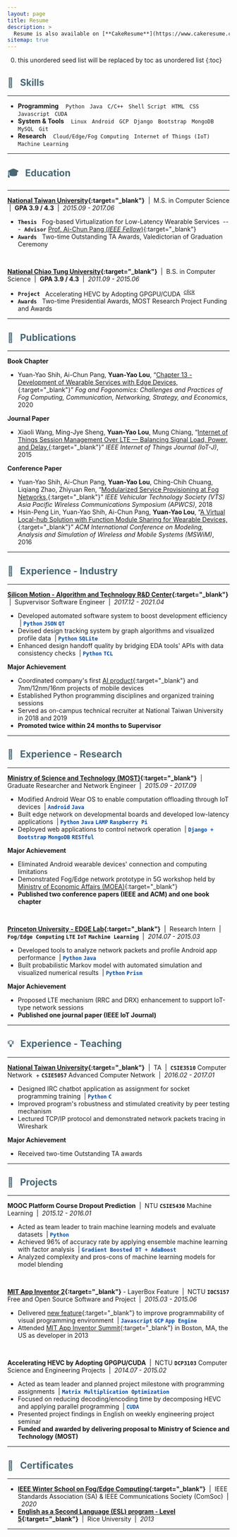 ```yaml
---
layout: page
title: Resume 
description: > 
  Resume is also available on [**CakeResume**](https://www.cakeresume.com/yyloumike){:target="_blank"} &nbsp;\|&nbsp; [**CakeResume - Portfolio**](https://www.cakeresume.com/yyloumike/portfolio?ref=resume-header-portfolio){:target="_blank"} &nbsp;\|&nbsp; [**104 HR Consultancy**](https://www.104.com.tw/profile/3zZp0XGyhnb){:target="_blank"}
sitemap: true
---
```



0. this unordered seed list will be replaced by toc as unordered list
{:toc}




## <font style="color: rgb(72, 103, 115)"> &#x1F9BE; &nbsp; Skills</font>
---
* **Programming** &nbsp;&nbsp; `Python` &nbsp; `Java` &nbsp; `C/C++` &nbsp; `Shell Script` &nbsp; `HTML` &nbsp; `CSS` &nbsp; `Javascript` &nbsp; `CUDA` 
* **System & Tools** &nbsp;&nbsp; `Linux` &nbsp; `Android` &nbsp; `GCP` &nbsp; `Django` &nbsp; `Bootstrap` &nbsp; `MongoDB` &nbsp; `MySQL` &nbsp; `Git`
* **Research** &nbsp;&nbsp; `Cloud/Edge/Fog Computing` &nbsp; `Internet of Things (IoT)` &nbsp; `Machine Learning`

---





## <font style="color: rgb(72, 103, 115)"> &#127891; &nbsp; Education </font>
---
**[National Taiwan University](https://www.inm.ntu.edu.tw/main.php){:target="_blank"}** &nbsp;|&nbsp; M.S. in Computer Science &nbsp;|&nbsp; **GPA 3.9 / 4.3** &nbsp;|&nbsp; *2015.09 - 2017.06*  
* **`Thesis`** &nbsp; Fog-based Virtualization for Low-Latency Wearable Services &nbsp;---&nbsp; **`Advisor`** [Prof. Ai-Chun Pang (*IEEE Fellow*)](https://www.csie.ntu.edu.tw/~acpang/index.html){:target="_blank"}
* **`Awards`** &nbsp; Two-time Outstanding TA Awards, Valedictorian of Graduation Ceremony  

<br>

**[National Chiao Tung University](https://www.cs.nycu.edu.tw/?locale=en){:target="_blank"}** &nbsp;\|&nbsp; B.S. in Computer Science &nbsp;\|&nbsp; **GPA 3.9 / 4.3** &nbsp;|&nbsp; *2011.09 - 2015.06*  
* **`Project`** &nbsp; Accelerating HEVC by Adopting GPGPU/CUDA <sup>&nbsp;[*click*](#-x1f680-nbsp-projects-)</sup> 
* **`Awards`** &nbsp; Two-time Presidential Awards, MOST Research Project Funding and Awards 

---





## <font style="color: rgb(72, 103, 115)"> &#x1F9FB; &nbsp; Publications </font>
---
**Book Chapter**  
* Yuan-Yao Shih, Ai-Chun Pang, **Yuan-Yao Lou**, “[Chapter 13 - Development of Wearable Services with Edge Devices,](https://onlinelibrary.wiley.com/doi/abs/10.1002/9781119501121.ch13){:target="_blank"}” *Fog and Fogonomics: Challenges and Practices of Fog Computing, Communication, Networking, Strategy, and Economics*, 2020

**Journal Paper**
* Xiaoli Wang, Ming-Jye Sheng, **Yuan-Yao Lou**, Mung Chiang, “[Internet of Things Session Management Over LTE — Balancing Signal Load, Power, and Delay,](https://ieeexplore.ieee.org/document/7314871){:target="_blank"}” *IEEE Internet of Things Journal (IoT-J)*, 2015

**Conference Paper**
* Yuan-Yao Shih, Ai-Chun Pang, **Yuan-Yao Lou**, Ching-Chih Chuang, Liqiang Zhao, Zhiyuan Ren, “[Modularized Service Provisioning at Fog Networks,](/assets/2018-modularized-service-provisioning-at-fog-networks.pdf){:target="_blank"}” *IEEE Vehicular Technology Society (VTS) Asia Pacific Wireless Communications Symposium (APWCS)*, 2018
* Hsin-Peng Lin, Yuan-Yao Shih, Ai-Chun Pang, **Yuan-Yao Lou**, “[A Virtual Local-hub Solution with Function Module Sharing for Wearable Devices,](https://dl.acm.org/doi/10.1145/2988287.2989150){:target="_blank"}” *ACM International Conference on Modeling, Analysis and Simulation of Wireless and Mobile Systems (MSWiM)*, 2016

---





## <font style="color: rgb(72, 103, 115)"> &#128188; &nbsp; Experience - Industry </font>
---
**[Silicon Motion - Algorithm and Technology R&D Center](https://www.siliconmotion.com/company/overview){:target="_blank"}** &nbsp;|&nbsp; Supvervisor Software Engineer &nbsp;|&nbsp; *2017.12 - 2021.04*  
* Developed automated software system to boost development efficiency &nbsp;\|&nbsp;<span style="color: rgb(3, 74, 166)">**`Python`** **`JSON`** **`QT`**</span> 
* Devised design tracking system by graph algorithms and visualized profile data &nbsp;\|&nbsp;<span style="color: rgb(3, 74, 166)">**`Python`** **`SQLite`**</span>
* Enhanced design handoff quality by bridging EDA tools' APIs with data consistency checks &nbsp;\|&nbsp;<span style="color: rgb(3, 74, 166)">**`Python`** **`TCL`**</span>

**Major Achievement**
* Coordinated company's first [AI product](https://www.electronicsweekly.com/news/business/761235-2020-11/){:target="_blank"} and 7nm/12nm/16nm projects of mobile devices
* Established Python programming disciplines and organized training sessions 
* Served as on-campus technical recruiter at National Taiwan University in 2018 and 2019
* **Promoted twice within 24 months to Supervisor**

---





## <font style="color: rgb(72, 103, 115)"> &#128209; &nbsp; Experience - Research </font>
---
**[Ministry of Science and Technology (MOST)](https://www.most.gov.tw/?l=en){:target="_blank"}** &nbsp;|&nbsp; Graduate Researcher and Network Engineer &nbsp;|&nbsp; *2015.09 - 2017.09*  
* Modified Android Wear OS to enable computation offloading through IoT devices &nbsp;\|&nbsp;<span style="color: rgb(3, 74, 166)">**`Android`** **`Java`**</span> 
* Built edge network on developmental boards and developed low-latency applications &nbsp;\|&nbsp;<span style="color: rgb(3, 74, 166)">**`Python`** **`Java`** **`LAMP`** **`Raspberry Pi`**</span>
* Deployed web applications to control network operation &nbsp;\|&nbsp;<span style="color: rgb(3, 74, 166)">**`Django + Bootstrap`** **`MongoDB`** **`RESTful`**</span>

**Major Achievement**
* Eliminated Android wearable devices' connection and computing limitations
* Demonstrated Fog/Edge network prototype in 5G workshop held by [Ministry of Economic Affairs (MOEA)](https://www.moea.gov.tw/MNS/english/home/English.aspx){:target="_blank"}
* **Published two conference papers (IEEE and ACM) and one book chapter**

<br>

**[Princeton University - EDGE Lab](http://edgelab.princeton.edu){:target="_blank"}** &nbsp;|&nbsp; Research Intern &nbsp;|&nbsp; **`Fog/Edge Computing`** **`LTE`** **`IoT`** **`Machine Learning`** &nbsp;|&nbsp; *2014.07 - 2015.03*  
* Developed tools to analyze network packets and profile Android app performance &nbsp;\|&nbsp;<span style="color: rgb(3, 74, 166)">**`Python`** **`Java`**</span>
* Built probabilistic Markov model with automated simulation and visualized numerical results &nbsp;\|&nbsp;<span style="color: rgb(3, 74, 166)">**`Python`** **`Prism`**</span>

**Major Achievement**
* Proposed LTE mechanism (RRC and DRX) enhancement to support IoT-type network sessions 
* **Published one journal paper (IEEE IoT Journal)**

---





## <font style="color: rgb(72, 103, 115)"> &#x1F4A1; &nbsp; Experience - Teaching </font>
---
**[National Taiwan University](https://www.inm.ntu.edu.tw/main.php){:target="_blank"}** &nbsp;|&nbsp; TA &nbsp;|&nbsp; **`CSIE3510`** Computer Network &nbsp;+ **`CSIE5057`** Advanced Computer Network &nbsp;|&nbsp; *2016.02 - 2017.01*  
* Designed IRC chatbot application as assignment for socket programming training &nbsp;\|&nbsp;<span style="color: rgb(3, 74, 166)">**`Python`** **`C`**</span>
* Improved program's robustness and stimulated creativity by peer testing mechanism
* Lectured TCP/IP protocol and demonstrated network packets tracing in Wireshark

**Major Achievement**
* Received two-time Outstanding TA awards

---





## <font style="color: rgb(72, 103, 115)"> &#x1F680; &nbsp; Projects </font>
---
**MOOC Platform Course Dropout Prediction** &nbsp;|&nbsp; NTU **`CSIE5430`** Machine Learning &nbsp;|&nbsp; *2015.12 - 2016.01*
* Acted as team leader to train machine learning models and evaluate datasets &nbsp;\|&nbsp;<span style="color: rgb(3, 74, 166)">**`Python`**</span>
* Achieved 96% of accuracy rate by applying ensemble machine learning with factor analysis &nbsp;\|&nbsp;<span style="color: rgb(3, 74, 166)">**`Gradient Boosted DT + AdaBoost`**
* Analyzed complexity and pros-cons of machine learning models for model blending  

<br>

**[MIT App Inventor 2](https://appinventor.mit.edu){:target="_blank"}** - LayerBox Feature &nbsp;|&nbsp; NCTU **`IOC5157`** Free and Open Source Software and Project &nbsp;|&nbsp; *2015.03 - 2015.06*
* Delivered [new feature](https://groups.google.com/g/mitappinventortest/c/F6gED-J-JHM/m/b__eQud2L04J){:target="_blank"} to improve programmability of visual programming environment &nbsp;\|&nbsp;<span style="color: rgb(3, 74, 166)">**`Javascript`** **`GCP`** **`App Engine`**</span>
* Attended [MIT App Inventor Summit](http://appinventor.mit.edu/explore/summit-2013-archive){:target="_blank"} in Boston, MA, the US as developer in 2013

<br>

**Accelerating HEVC by Adopting GPGPU/CUDA** &nbsp;|&nbsp; NCTU **`DCP3103`** Computer Science and Engineering Projects &nbsp;|&nbsp; *2014.07 - 2015.02*
* Acted as team leader and planned project milestone with programming assignments &nbsp;\|&nbsp;<span style="color: rgb(3, 74, 166)">**`Matrix Multiplication Optimization`**</span>
* Focused on reducing decoding/encoding time by decomposing HEVC and applying parallel programming &nbsp;\|&nbsp;<span style="color: rgb(3, 74, 166)">**`CUDA`**</span>
* Presented project findings in English on weekly engineering project seminar
* **Funded and awarded by delivering proposal to Ministry of Science and Technology (MOST)**

---





## <font style="color: rgb(72, 103, 115)"> &#128220; &nbsp; Certificates </font>
---
* **[IEEE Winter School on Fog/Edge Computing](https://www.iitk.ac.in/cce/comsoc-winter-school-20/){:target="_blank"}** &nbsp;\|&nbsp; IEEE Standards Association (SA) & IEEE Communications Society (ComSoc) &nbsp;\|&nbsp; *2020*  
* **[English as a Second Language (ESL) program - Level 5](https://esl.rice.edu){:target="_blank"}** &nbsp;\|&nbsp; Rice University &nbsp;\|&nbsp; *2013*

---


